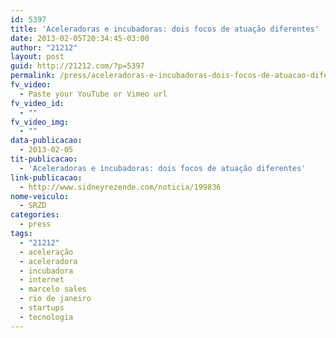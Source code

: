 ```yaml
---
id: 5397
title: 'Aceleradoras e incubadoras: dois focos de atuação diferentes'
date: 2013-02-05T20:34:45-03:00
author: "21212"
layout: post
guid: http://21212.com/?p=5397
permalink: /press/aceleradoras-e-incubadoras-dois-focos-de-atuacao-diferentes/
fv_video:
  - Paste your YouTube or Vimeo url
fv_video_id:
  - ""
fv_video_img:
  - ""
data-publicacao:
  - 2013-02-05
tit-publicacao:
  - 'Aceleradoras e incubadoras: dois focos de atuação diferentes'
link-publicacao:
  - http://www.sidneyrezende.com/noticia/199836
nome-veiculo:
  - SRZD
categories:
  - press
tags:
  - "21212"
  - aceleração
  - aceleradora
  - incubadora
  - internet
  - marcelo sales
  - rio de janeiro
  - startups
  - tecnologia
---
```

